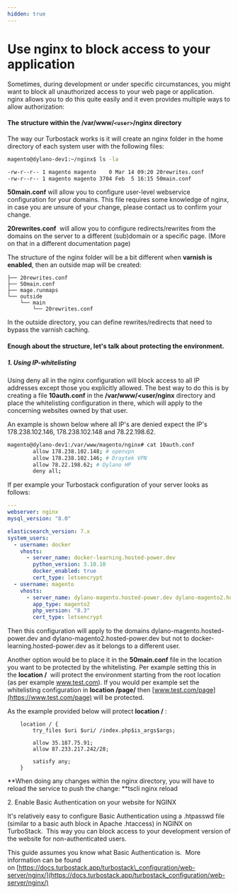 ```yaml
---
hidden: true
---
```

# Use nginx to block access to your application

Sometimes, during development or under specific circumstances, you might want to block all unauthorized access to your web page or application. nginx allows you to do this quite easily and it even provides multiple ways to allow authorization:

#### The structure within the /var/www/`<user>`/nginx directory

The way our Turbostack works is it will create an nginx folder in the home directory of each system user with the following files:

```bash
magento@dylano-dev1:~/nginx$ ls -la

-rw-r--r-- 1 magento magento    0 Mar 14 09:20 20rewrites.conf
-rw-r--r-- 1 magento magento 3704 Feb  5 16:15 50main.conf
```

**50main.conf** will allow you to configure user-level webservice configuration for your domains. This file requires some knowledge of nginx, in case you are unsure of your change, please contact us to confirm your change.

**20rewrites.conf**  will allow you to configure redirects/rewrites from the domains on the server to a different (sub)domain or a specific page. (More on that in a different documentation page)

The structure of the nginx folder will be a bit different when **varnish is enabled**, then an outside map will be created:

```
├── 20rewrites.conf
├── 50main.conf
├── mage.runmaps
└── outside
    └── main
        └── 20rewrites.conf
```

In the outside directory, you can define rewrites/redirects that need to bypass the varnish caching.

#### Enough about the structure, let's talk about protecting the environment.

##### 1\. Using IP-whitelisting 

Using deny all in the nginx configuration will block access to all IP addresses except those you explicitly allowed.
The best way to do this is by creating a file **10auth.conf** in the **/var/www/<user/nginx** directory and place the whitelisting configuration in there, which will apply to the concerning websites owned by that user. 

An example is shown below where all IP's are denied expect the IP's 178.238.102.146, 178.238.102.148 and 78.22.198.62.

```bash
magento@dylano-dev1:/var/www/magento/nginx# cat 10auth.conf
        allow 178.238.102.148; # openvpn
        allow 178.238.102.146; # Draytek VPN
        allow 78.22.198.62; # Dylano HP
        deny all;
```

If per example your Turbostack configuration of your server looks as follows:

```yaml
---
webserver: nginx
mysql_version: "8.0"

elasticsearch_version: 7.x
system_users:
  - username: docker
    vhosts:
      - server_name: docker-learning.hosted-power.dev
        python_version: 3.10.10
        docker_enabled: true
        cert_type: letsencrypt
  - username: magento
    vhosts:
      - server_name: dylano-magento.hosted-power.dev dylano-magento2.hosted-power.dev
        app_type: magento2
        php_version: "8.3"
        cert_type: letsencrypt
```

Then this configuration will apply to the domains dylano-magento.hosted-power.dev and dylano-magento2.hosted-power.dev but not to docker-learning.hosted-power.dev as it belongs to a different user.

Another option would be to place it in the **50main.conf** file in the location you want to be protected by the whitelisting.
Per example setting this in the **location /**  will protect the environment starting from the root location (as per example www.test.com).
If you would per example set the whitelisting configuration in **location /page/** then [www.test.com/page](https://www.test.com/page) will be protected.

As the example provided below will protect **location /** :

```
    location / {
        try_files $uri $uri/ /index.php$is_args$args;
      
        allow 35.187.75.91;
        allow 87.233.217.242/28;
      
        satisfy any;
    }
```

**When doing any changes within the nginx directory, you will have to reload the service to push the change:
**tscli nginx reload 

2\. Enable Basic Authentication on your website for NGINX

It's relatively easy to configure Basic Authentication using a .htpasswd file (similar to a basic auth block in Apache .htaccess) in NGINX on TurboStack.  This way you can block access to your development version of the website for non-authenticated users. 

This guide assumes you know what Basic Authentication is.  More information can be found on [https://docs.turbostack.app/turbostack\_configuration/web-server/nginx/](https://docs.turbostack.app/turbostack_configuration/web-server/nginx/)
